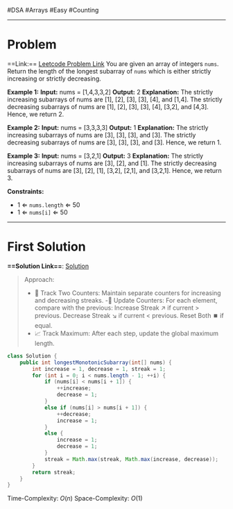 #DSA #Arrays #Easy #Counting
___
# Problem
==Link:== [Leetcode Problem Link](https://leetcode.com/problems/longest-strictly-increasing-or-strictly-decreasing-subarray/description/?envType=daily-question&envId=2025-02-03)
You are given an array of integers `nums`. Return the length of the longest 
subarray of `nums` which is either strictly increasing or strictly decreasing.

**Example 1:**
	**Input:** nums = [1,4,3,3,2]
	**Output:** 2
	**Explanation:**
		The strictly increasing subarrays of nums are [1], [2], [3], [3], [4], and [1,4].
		The strictly decreasing subarrays of nums are [1], [2], [3], [3], [4], [3,2], and [4,3].
		Hence, we return 2.

**Example 2:**
	**Input:** nums = [3,3,3,3]
	**Output:** 1
	**Explanation:**
		The strictly increasing subarrays of nums are [3], [3], [3], and [3].
		The strictly decreasing subarrays of nums are [3], [3], [3], and [3].
		Hence, we return 1.

**Example 3:**
	**Input:** nums = [3,2,1]
	**Output:** 3
	**Explanation:**
		The strictly increasing subarrays of nums are [3], [2], and [1].
		The strictly decreasing subarrays of nums are [3], [2], [1], [3,2], [2,1], and [3,2,1].
		Hence, we return 3.

**Constraints:**
- 1 ⇐ `nums.length` ⇐ 50
- 1 ⇐ `nums[i]` ⇐ 50
___
# First Solution
**==Solution Link==**: [Solution](https://leetcode.com/problems/longest-strictly-increasing-or-strictly-decreasing-subarray/solutions/6365080/two-counter-1-pass-explained-with-example-100-beats)
> Approach:
>- 🎯 Track Two Counters: Maintain separate counters for increasing and decreasing streaks.
> -🔄 Update Counters: For each element, compare with the previous:
	Increase Streak ↗️ if current > previous.
	Decrease Streak ↘️ if current < previous.
	Reset Both ⏹️ if equal.
>- 📈 Track Maximum: After each step, update the global maximum length.
```java
class Solution {
    public int longestMonotonicSubarray(int[] nums) {
        int increase = 1, decrease = 1, streak = 1;
        for (int i = 0; i < nums.length - 1; ++i) {
            if (nums[i] < nums[i + 1]) {
                ++increase;
                decrease = 1;
            }
            else if (nums[i] > nums[i + 1]) {
                ++decrease;
                increase = 1;
            }
            else {
                increase = 1;
                decrease = 1;
            }
            streak = Math.max(streak, Math.max(increase, decrease));
        }
        return streak;
    }
}
```
Time-Complexity: $O(n)$
Space-Complexity: $O(1)$